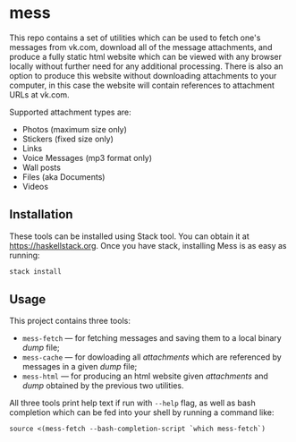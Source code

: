 # mess

This repo contains a set of utilities which can be used to fetch one's messages
from vk.com, download all of the message attachments, and produce a fully static
html website which can be viewed with any browser locally without further need
for any additional processing. There is also an option to produce this website
without downloading attachments to your computer, in this case the website will
contain references to attachment URLs at vk.com.

Supported attachment types are:

  * Photos (maximum size only)
  * Stickers (fixed size only)
  * Links
  * Voice Messages (mp3 format only)
  * Wall posts
  * Files (aka Documents)
  * Videos

## Installation

These tools can be installed using Stack tool. You can obtain it at
https://haskellstack.org. Once you have stack, installing Mess is as easy as
running:

```sh
stack install
```

## Usage

This project contains three tools:

 * `mess-fetch` — for fetching messages and saving them to a local binary *dump*
   file;
 * `mess-cache` — for dowloading all *attachments* which are referenced by
   messages in a given *dump* file;
 * `mess-html` — for producing an html website given *attachments* and *dump*
   obtained by the previous two utilities.

All three tools print help text if run with `--help` flag, as well as bash
completion which can be fed into your shell by running a command like:

```
source <(mess-fetch --bash-completion-script `which mess-fetch`)
```
